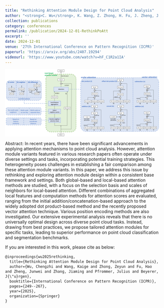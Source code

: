 ```yaml
---
title: "Rethinking Attention Module Design for Point Cloud Analysis"
author: "<strong>C. Wu</strong>, K. Wang, Z. Zhong, H. Fu, J. Zheng, J. Zhang, J. Pfrommer, J. Beyerer"
collection: publications
category: conferences
permalink: /publication/2024-12-01-RethinkPoAtt
excerpt: ''
date: 2024-12-01
venue: '27th International Conference on Pattern Recognition (ICPR)'
paperurl: 'https://arxiv.org/abs/2407.19294'
videourl: 'https://www.youtube.com/watch?v=hF_C1R2a1IA'
---
```


<img src="../images/teasers/teaser_RethinkPoAtt.png" alt="teaser_APES" style="display: block; margin: auto;">

Abstract: In recent years, there have been significant advancements in applying attention mechanisms to point cloud analysis. However, attention module variants featured in various research papers often operate under diverse settings and tasks, incorporating potential training strategies. This heterogeneity poses challenges in establishing a fair comparison among these attention module variants. In this paper, we address this issue by rethinking and exploring attention module design within a consistent base framework and settings. Both global-based and local-based attention methods are studied, with a focus on the selection basis and scales of neighbors for local-based attention. Different combinations of aggregated local features and computation methods for attention scores are evaluated, ranging from the initial addition/concatenation-based approach to the widely adopted dot product-based method and the recently proposed vector attention technique. Various position encoding methods are also investigated. Our extensive experimental analysis reveals that there is no universally optimal design across diverse point cloud tasks. Instead, drawing from best practices, we propose tailored attention modules for specific tasks, leading to superior performance on point cloud classification and segmentation benchmarks.


If you are interested in this work, please cite as below:

```text
@inproceedings{wu2025rethinking,
  title={Rethinking Attention Module Design for Point Cloud Analysis},
  author={Wu, Chengzhi and Wang, Kaige and Zhong, Zeyun and Fu, Hao and Zheng, Junwei and Zhang, Jiaming and Pfrommer, Julius and Beyerer, J{\"u}rgen},
  booktitle={International Conference on Pattern Recognition (ICPR)},
  pages={249--267},
  year={2025},
  organization={Springer}
}
```
